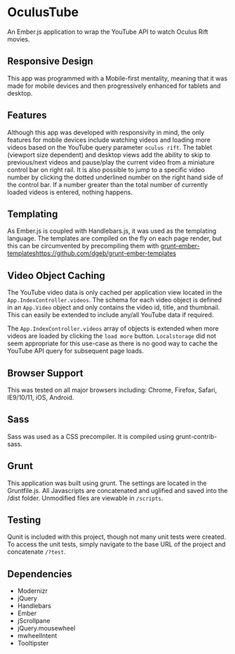 
OculusTube 
====== 
 
An Ember.js application to wrap the YouTube API to watch Oculus Rift movies.
 
Responsive Design 
------ 
This app was programmed with a Mobile-first mentality, meaning that it was made for mobile devices and then progressively enhanced for tablets and desktop.  
 
Features 
------ 
Although this app was developed with responsivity in mind, the only features for mobile devices include watching videos and loading more videos based on the YouTube query parameter `oculus rift`. The tablet (viewport size dependent) and desktop views add the ability to skip to previous/next videos and pause/play the current video from a miniature control bar on right rail. It is also possible to jump to a specific video number by clicking the dotted underlined number on the right hand side of the control bar. If a number greater than the total number of currently loaded videos is entered, nothing happens.

Templating
------ 
As Ember.js is coupled with Handlebars.js, it was used as the templating language. The templates are compiled on the fly on each page render, but this can be circumvented by precompiling them with [grunt-ember-templates](https://www.google.com)https://github.com/dgeb/grunt-ember-templates

Video Object Caching
------ 
The YouTube video data is only cached per application view located in the `App.IndexController.videos`. The schema for each video object is defined in an `App.Video` object and only contains the video id, title, and thumbnail. This can easily be extended to include any/all YouTube data if required.

The `App.IndexController.videos` array of objects is extended when more videos are loaded by clicking the `load more` button. `Localstorage` did not seem appropriate for this use-case as there is no good way to cache the YouTube API query for subsequent page loads.

Browser Support 
------ 
This was tested on all major browsers including: Chrome, Firefox, Safari, IE9/10/11, iOS, Android.
 
Sass 
------ 
Sass was used as a CSS precompiler. It is compiled using grunt-contrib-sass. 
 
Grunt 
------ 
This application was built using grunt. The settings are located in the Gruntfile.js. All Javascripts are concatenated and uglified and saved into the /dist folder. Unmodified files are viewable in `/scripts`. 
 
Testing 
------ 
Qunit is included with this project, though not many unit tests were created. To access the unit tests, simply navigate to the base URL of the project and concatenate `/?test`. 
 
Dependencies 
------ 
* Modernizr 
* jQuery 
* Handlebars 
* Ember 
* jScrollpane 
* jQuery.mousewheel 
* mwheelIntent 
* Tooltipster
 

